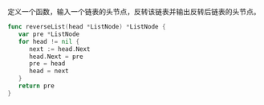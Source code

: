 定义一个函数，输入一个链表的头节点，反转该链表并输出反转后链表的头节点。



```go
func reverseList(head *ListNode) *ListNode {
   var pre *ListNode
   for head != nil {
      next := head.Next
      head.Next = pre
      pre = head
      head = next
   }
   return pre
}
```

